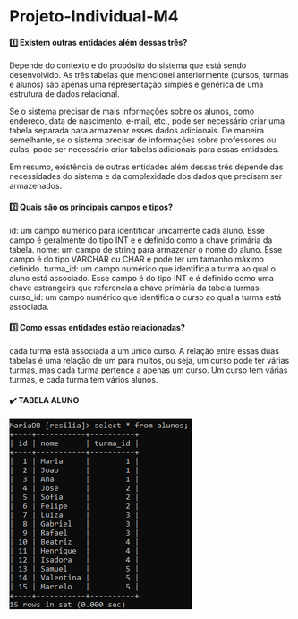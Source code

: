 # Projeto-Individual-M4

#### :one: Existem outras entidades além dessas três?  
Depende do contexto e do propósito do sistema que está sendo desenvolvido. As três tabelas que mencionei anteriormente (cursos, turmas e alunos) são apenas uma representação simples e genérica de uma estrutura de dados relacional.

Se o sistema precisar de mais informações sobre os alunos, como endereço, data de nascimento, e-mail, etc., pode ser necessário criar uma tabela separada para armazenar esses dados adicionais. De maneira semelhante, se o sistema precisar de informações sobre professores ou aulas, pode ser necessário criar tabelas adicionais para essas entidades.

Em resumo, existência de outras entidades além dessas três depende das necessidades do sistema e da complexidade dos dados que precisam ser armazenados. 

####  :two:  Quais são os principais campos e tipos?
id: um campo numérico para identificar unicamente cada aluno. Esse campo é geralmente do tipo INT e é definido como a chave primária da tabela.
nome: um campo de string para armazenar o nome do aluno. Esse campo é do tipo VARCHAR ou CHAR e pode ter um tamanho máximo definido.
turma_id: um campo numérico que identifica a turma ao qual o aluno está associado. Esse campo é do tipo INT e é definido como uma chave estrangeira que referencia a chave primária da tabela turmas.
curso_id: um campo numérico que identifica o curso ao qual a turma está associada. 

####  :three: Como essas entidades estão relacionadas?
cada turma está associada a um único curso. A relação entre essas duas tabelas é uma relação de um para muitos, ou seja, um curso pode ter várias turmas, mas cada turma pertence a apenas um curso.
Um curso tem várias turmas, e cada turma tem vários alunos.

#### :heavy_check_mark: TABELA ALUNO
 
![](https://raw.githubusercontent.com/poporybr/Projeto-Individual-M4/main/prints/print%20Alunos%20Resilia.png)
